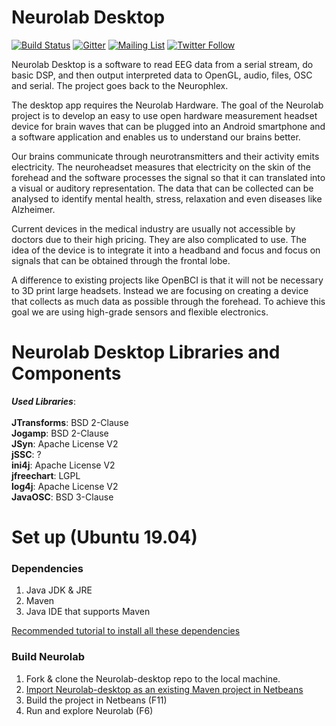 # Neurolab Desktop

[![Build Status](https://travis-ci.org/fossasia/neurolab-desktop.svg?branch=master)](https://travis-ci.org/fossasia/neurolab-desktop)
[![Gitter](https://badges.gitter.im/fossasia/neurolab.svg)](https://gitter.im/fossasia/neurolab?utm_source=badge&utm_medium=badge&utm_campaign=pr-badge)
[![Mailing List](https://img.shields.io/badge/Mailing%20List-FOSSASIA-blue.svg)](https://groups.google.com/forum/#!forum/pslab-fossasia)
[![Twitter Follow](https://img.shields.io/twitter/follow/pslabio.svg?style=social&label=Follow&maxAge=2592000?style=flat-square)](https://twitter.com/pslabio)

Neurolab Desktop is a software to read EEG data from a serial stream, do basic DSP, and then output interpreted data to OpenGL, audio, files, OSC and serial. The project goes back to the Neurophlex.

The desktop app requires the Neurolab Hardware. The goal of the Neurolab project is to develop an easy to use open hardware measurement headset device for brain waves that can be plugged into an Android smartphone and a software application and enables us to understand our brains better.

Our brains communicate through neurotransmitters and their activity emits electricity. The neuroheadset measures that electricity on the skin of the forehead and the software processes the signal so that it can translated into a visual or auditory representation. The data that can be collected can be analysed to identify mental health, stress, relaxation and even diseases like Alzheimer. 

Current devices in the medical industry are usually not accessible by doctors due to their high pricing. They are also complicated to use. The idea of the device is to integrate it into a headband and focus and focus on signals that can be obtained through the frontal lobe.

A difference to existing projects like OpenBCI is that it will not be necessary to 3D print large headsets. Instead we are focusing on creating a device that collects as much data as possible through the forehead. To achieve this goal we are using high-grade sensors and flexible electronics.

# Neurolab Desktop Libraries and Components

_**Used Libraries**_:<br><br>
**JTransforms**: BSD 2-Clause<br>
**Jogamp**:  BSD 2-Clause<br>
**JSyn**: Apache License V2<br>
**jSSC**: ?<br>
**ini4j**: Apache License V2<br>
**jfreechart**: LGPL<br>
**log4j**: Apache License V2<br>
**JavaOSC**: BSD 3-Clause<br>

# Set up (Ubuntu 19.04)

### Dependencies
1. Java JDK & JRE
2. Maven
3. Java IDE that supports Maven

[Recommended tutorial to install all these dependencies](https://websiteforstudents.com/how-to-install-netbeans-on-ubuntu-16-04-17-10-18-04)

### Build Neurolab
1. Fork & clone the Neurolab-desktop repo to the local machine.
2. [Import Neurolab-desktop as an existing Maven project in Netbeans](https://stackoverflow.com/questions/20846641/import-a-maven-project-into-netbeans)
3. Build the project in Netbeans (F11)
4. Run and explore Neurolab (F6)
